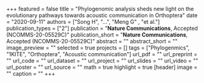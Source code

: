 +++
featured = false
title = "Phylogenomic analysis sheds new light on the evolutionary pathways towards acoustic communication in Orthoptera"
date = "2020-09-11"
authors = ["Song H", "...", "Meng G" , "et al."]
publication_types = ["2"]
publication = "**Nature Communications**, Accepted (NCOMMS-20-05529C)"
publication_short = "**Nature Communications**, Accepted (NCOMMS-20-05529C)"
abstract = ""
abstract_short = ""
image_preview = ""
selected = true
projects = []
tags = ["Phylogenmics", "1KITE", "Orthoptera", "Acoustic communication"]
url_pdf = ""
url_preprint = ""
url_code = ""
url_dataset = ""
url_project = ""
url_slides = ""
url_video = ""
url_poster = ""
url_source = ""
math = true
highlight = true
[header]
image = ""
caption = ""
+++
